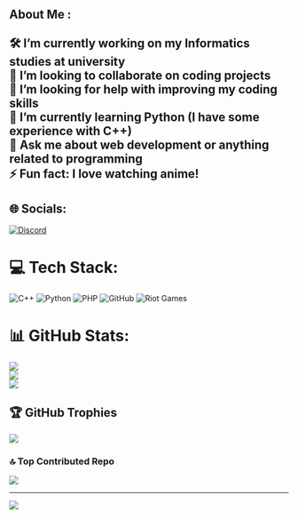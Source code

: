 ## About Me :<br><br>🛠️ I’m currently working on my Informatics studies at university  <br>🤝 I’m looking to collaborate on coding projects  <br>🙌 I’m looking for help with improving my coding skills  <br>🌱 I’m currently learning Python (I have some experience with C++)  <br>💬 Ask me about web development or anything related to programming  <br>⚡ Fun fact: I love watching anime!  <br>


## 🌐 Socials:
[![Discord](https://img.shields.io/badge/Discord-%237289DA.svg?logo=discord&logoColor=white)](https://discord.gg/https://discord.gg/6UHby3rm) 

# 💻 Tech Stack:
![C++](https://img.shields.io/badge/c++-%2300599C.svg?style=for-the-badge&logo=c%2B%2B&logoColor=white) ![Python](https://img.shields.io/badge/python-3670A0?style=for-the-badge&logo=python&logoColor=ffdd54) ![PHP](https://img.shields.io/badge/php-%23777BB4.svg?style=for-the-badge&logo=php&logoColor=white) ![GitHub](https://img.shields.io/badge/github-%23121011.svg?style=for-the-badge&logo=github&logoColor=white) ![Riot Games](https://img.shields.io/badge/riotgames-D32936.svg?style=for-the-badge&logo=riotgames&logoColor=white)
# 📊 GitHub Stats:
![](https://github-readme-stats.vercel.app/api?username=KodoNoTensai&theme=dark&hide_border=false&include_all_commits=false&count_private=false)<br/>
![](https://nirzak-streak-stats.vercel.app/?user=KodoNoTensai&theme=dark&hide_border=false)<br/>
![](https://github-readme-stats.vercel.app/api/top-langs/?username=KodoNoTensai&theme=dark&hide_border=false&include_all_commits=false&count_private=false&layout=compact)

## 🏆 GitHub Trophies
![](https://github-profile-trophy.vercel.app/?username=KodoNoTensai&theme=dark&no-frame=false&no-bg=true&margin-w=4)

### 🔝 Top Contributed Repo
![](https://github-contributor-stats.vercel.app/api?username=KodoNoTensai&limit=5&theme=dark&combine_all_yearly_contributions=true)

---
[![](https://visitcount.itsvg.in/api?id=KodoNoTensai&icon=0&color=0)](https://visitcount.itsvg.in)

<!-- Proudly created with GPRM ( https://gprm.itsvg.in ) -->
